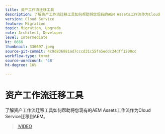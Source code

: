 ```yaml
---
title: 资产工作流迁移工具
description: 了解资产工作流迁移工具如何帮助将您现有的AEM Assets工作流作为Cloud Service迁移到AEM。
version: Cloud Service
feature: Migration
topic: Migration, Upgrade
role: Architect, Developer
level: Intermediate
kt: 8666
thumbnail: 336697.jpeg
source-git-commit: 4c9d836881ad7cccd31c55fa5eddc24dff1200cd
workflow-type: tm+mt
source-wordcount: '48'
ht-degree: 16%

---
```



# 资产工作流迁移工具

了解资产工作流迁移工具如何帮助将您现有的AEM Assets工作流作为Cloud Service迁移到AEM。

>[!VIDEO](https://video.tv.adobe.com/v/336697/?quality=12&learn=on)
